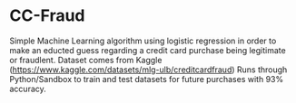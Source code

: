 # CC-Fraud
Simple Machine Learning algorithm using logistic regression in order to make an educted guess regarding a credit card purchase being legitimate or fraudlent. 
Dataset comes from Kaggle (https://www.kaggle.com/datasets/mlg-ulb/creditcardfraud) 
Runs through Python/Sandbox to train and test datasets for future purchases with 93% accuracy. 
